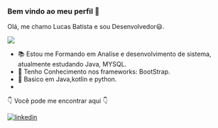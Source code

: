 ### Bem vindo ao meu perfil 🖖
 Olá, me chamo Lucas Batista e sou Desenvolvedor:smiley:.


![  ](https://camo.githubusercontent.com/2bfe62d89efdc482d3fc7fd0c92e053814b8ec6c/68747470733a2f2f36362e6d656469612e74756d626c722e636f6d2f65353435393561336463386364656330393436323462643765323961376461382f74756d626c725f6e3968666e71366e5247317461303769386f315f3530302e676966)

- 📚 Estou me Formando em Analíse e desenvolvimento de sistema, atualmente estudando Java, MYSQL.
- 🦏 Tenho Conhecimento nos frameworks: BootStrap.
- 🦏 Basico em Java,kotlin e python.
- 



  👇   Você pode me encontrar aqui 👇
 
   [![linkedin](https://user-images.githubusercontent.com/37448340/87230217-d1223200-c384-11ea-83c1-27175c5f45b2.png)](https://www.linkedin.com/in/lucas-b-855716141/)
 
